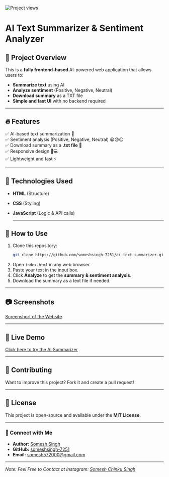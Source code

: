![Project views](https://komarev.com/ghpvc/?username=someshsingh-7251)

# AI Text Summarizer & Sentiment Analyzer

## 🚀 Project Overview

This is a **fully frontend-based** AI-powered web application that allows users to:

- **Summarize text** using AI
- **Analyze sentiment** (Positive, Negative, Neutral)
- **Download summary** as a TXT file
- **Simple and fast UI** with no backend required

---

## 🔥 Features

✅ AI-based text summarization 📝\
✅ Sentiment analysis (Positive, Negative, Neutral) 😀😞😐\
✅ Download summary as a **.txt file** 📂\
✅ Responsive design 📱💻\
✅ Lightweight and fast ⚡

---

## 📌 Technologies Used

- **HTML** (Structure)
- **CSS** (Styling)
- **JavaScript** (Logic & API calls)

  ---

## 🎯 How to Use

1. Clone this repository:
   ```sh
   git clone https://github.com/someshsingh-7251/ai-text-summarizer.git
   ```
2. Open `index.html` in any web browser.
3. Paste your text in the input box.
4. Click **Analyze** to get the **summary & sentiment analysis**.
5. Download the summary as a text file if needed.

---

## 📷 Screenshots

[Screenshort of the Website](https://github.com/someshsingh-7251/AI-Powered-Text-Summarizer-Sentiment-Analyzer/blob/main/Screenshort.png)

---

## 🚀 Live Demo

[Click here to try the AI Summarizer](https://someshsingh-7251.github.io/AI-Powered-Text-Summarizer-Sentiment-Analyzer/)

---

## 🤝 Contributing

Want to improve this project? Fork it and create a pull request!

---

## 📝 License

This project is open-source and available under the **MIT License**.

---

### 🔗 Connect with Me

- **Author:** [Somesh Singh](https://www.linkedin.com/in/somesh-singh-2aa796229/)
- **GitHub:** [someshsingh-7251](https://github.com/someshsingh-7251)
- **Email:** [somesh572000@gmail.com](mailto:somesh572000@gmail.com)

---

*Note: Feel Free to Contact at Instagram: [Somesh Chinku Singh](https://www.instagram.com/officialsomeshchinkusingh?igsh=MW1vdTZwbDdmMTZxbw==)*
